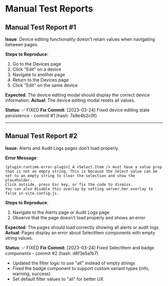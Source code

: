 # Manual Test Reports

## Manual Test Report #1
**Issue**: Device editing functionality doesn't retain values when navigating between pages.

**Steps to Reproduce**:
1. Go to the Devices page
2. Click "Edit" on a device 
3. Navigate to another page
4. Return to the Devices page
5. Click "Edit" on the same device

**Expected**: The device editing modal should display the correct device information.
**Actual**: The device editing modal resets all values.

**Status**: ✅ FIXED
**Fix Commit**: [2023-03-24] Fixed device editing state persistence - commit #1 (hash: 7a9e4b2c0f)

---

## Manual Test Report #2
**Issue**: Alerts and Audit Logs pages don't load properly.

**Error Message**:
```
[plugin:runtime-error-plugin] A <Select.Item /> must have a value prop that is not an empty string. This is because the Select value can be set to an empty string to clear the selection and show the placeholder.
Click outside, press Esc key, or fix the code to dismiss.
You can also disable this overlay by setting server.hmr.overlay to false in vite.config.js.
```

**Steps to Reproduce**:
1. Navigate to the Alerts page or Audit Logs page
2. Observe that the page doesn't load properly and shows an error

**Expected**: The pages should load correctly showing all alerts or audit logs.
**Actual**: Pages display an error about SelectItem components with empty string values.

**Status**: ✅ FIXED
**Fix Commit**: [2023-03-24] Fixed SelectItem and badge components - commit #2 (hash: d8f3e5a1b7)

- Updated the filter logic to use "all" instead of empty strings
- Fixed the badge component to support custom variant types (info, warning, success)
- Set default filter values to "all" for better UX